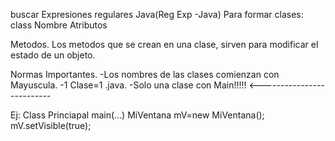 buscar Expresiones regulares Java(Reg Exp -Java)
Para formar clases:
class Nombre
Atributos

Metodos.
Los metodos que se crean en una clase, sirven para modificar el estado de un objeto.


Normas Importantes.
-Los nombres de las clases comienzan con Mayuscula.
-1 Clase=1 .java.
-Solo una clase con Main!!!!! <--------------------------


Ej: Class Princiapal
     main(...)
        MiVentana mV=new MiVentana();
             mV.setVisible(true);
